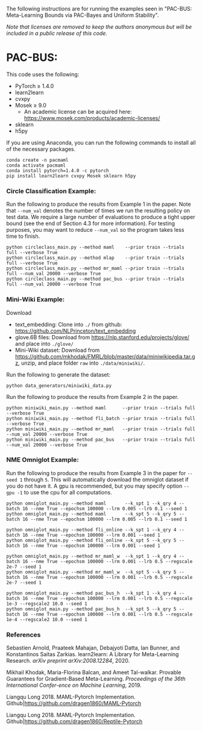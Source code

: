 The following instructions are for running the examples seen in "PAC-BUS: Meta-Learning Bounds via PAC-Bayes and Uniform Stability".

*Note that licenses are removed to keep the authors anonymous but will be included in a public release of this code.*


# PAC-BUS:

This code uses the following:
- PyTorch ≥ 1.4.0
- learn2learn 
- cvxpy
- Mosek ≥ 9.0
    - An academic license can be acquired here: https://www.mosek.com/products/academic-licenses/
- sklearn
- h5py

If you are using Anaconda, you can run the following commands to install all of the necessary packages. 
```
conda create -n pacmaml
conda activate pacmaml 
conda install pytorch=1.4.0 -c pytorch
pip install learn2learn cvxpy Mosek sklearn h5py
```

### Circle Classification Example: 
Run the following to produce the results from Example 1 in the paper. Note that `--num_val` denotes the number of times we run the resulting
policy on test data. We require a large number of evaluations to produce a tight upper bound (see the end of Section 
4.3 for more information). For testing purposes, you may want to reduce `--num_val` so the program takes less time to finish. 

```
python circleclass_main.py --method maml    --prior train --trials full --verbose True 
python circleclass_main.py --method mlap    --prior train --trials full --verbose True
python circleclass_main.py --method mr_maml --prior train --trials full --num_val 20000 --verbose True
python circleclass_main.py --method pac_bus --prior train --trials full --num_val 20000 --verbose True
```
### Mini-Wiki Example: 
Download
- text_embedding: Clone into `./` from github: https://github.com/NLPrinceton/text_embedding
- glove.6B files: Download from https://nlp.stanford.edu/projects/glove/ and place into `./glove/`
- Mini-Wiki dataset: Download from https://github.com/mkhodak/FMRL/blob/master/data/miniwikipedia.tar.gz, unzip, and place folder `raw` 
into `./data/miniwiki/`.
  
Run the following to generate the dataset:
```
python data_generators/miniwiki_data.py
```
Run the following to produce the results from Example 2 in the paper.
```
python miniwiki_main.py --method maml      --prior train --trials full --verbose True
python miniwiki_main.py --method fli_batch --prior train --trials full --verbose True
python miniwiki_main.py --method mr_maml   --prior train --trials full --num_val 20000 --verbose True
python miniwiki_main.py --method pac_bus   --prior train --trials full --num_val 20000 --verbose True
```

### NME Omniglot Example: 

Run the following to produce the results from Example 3 in the paper for `--seed 1` through `5`. This will automatically download the omniglot dataset if you do not have it.
A gpu is recommended, but you may specify option `--gpu -1` to use the cpu for all computations.
```
python omniglot_main.py --method maml       --k_spt 1 --k_qry 4 --batch 16 --nme True --epochsm 100000 --lrm 0.005 --lrb 0.1 --seed 1
python omniglot_main.py --method maml       --k_spt 5 --k_qry 5 --batch 16 --nme True --epochsm 100000 --lrm 0.005 --lrb 0.1 --seed 1

python omniglot_main.py --method fli_online --k_spt 1 --k_qry 4 --batch 16 --nme True --epochsm 100000 --lrm 0.001 --seed 1  
python omniglot_main.py --method fli_online --k_spt 5 --k_qry 5 --batch 16 --nme True --epochsm 100000 --lrm 0.001 --seed 1

python omniglot_main.py --method mr_maml_w  --k_spt 1 --k_qry 4 --batch 16 --nme True --epochsm 100000 --lrm 0.001 --lrb 0.5 --regscale 2e-7 --seed 1
python omniglot_main.py --method mr_maml_w  --k_spt 5 --k_qry 5 --batch 16 --nme True --epochsm 100000 --lrm 0.001 --lrb 0.5 --regscale 2e-7 --seed 1

python omniglot_main.py --method pac_bus_h  --k_spt 1 --k_qry 4 --batch 16 --nme True --epochsm 100000 --lrm 0.001 --lrb 0.5 --regscale 1e-3 --regscale2 10.0 --seed 1
python omniglot_main.py --method pac_bus_h  --k_spt 5 --k_qry 5 --batch 16 --nme True --epochsm 100000 --lrm 0.001 --lrb 0.5 --regscale 1e-4 --regscale2 10.0 --seed 1
```
### References
Sebastien Arnold, Praateek Mahajan, Debajyoti Datta, Ian Bunner, and Konstantinos Saitas Zarkias. learn2learn: A Library for Meta-Learning Research. *arXiv preprint arXiv:2008.12284*, 2020.


Mikhail Khodak,  Maria-Florina Balcan,  and Ameet Tal-walkar.  Provable Guarantees for Gradient-Based Meta-Learning. *Proceedings of the 36th International Confer-ence on Machine Learning*, 2019.

Liangqu Long 2018. MAML-Pytorch Implementation. Github|https://github.com/dragen1860/MAML-Pytorch

Liangqu Long 2018. MAML-Pytorch Implementation. Github|https://github.com/dragen1860/Reptile-Pytorch

